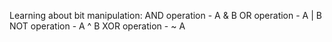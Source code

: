 Learning about bit manipulation:
AND operation - A & B
OR operation - A | B
NOT operation - A ^ B
XOR operation - ~ A
